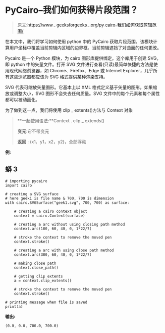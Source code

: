 # PyCairo–我们如何获得片段范围？

> 原文:[https://www . geeksforgeeks . org/py cairo-我们如何获取剪辑范围/](https://www.geeksforgeeks.org/pycairo-how-we-can-get-clip-extents/)

在本文中，我们将学习如何使用 python 中的 PyCairo 获取片段范围。该模块计算用户坐标中覆盖当前剪辑内区域的边界框。当前剪辑遮挡了对曲面的任何更改。

Pycairo 是一个 Python 模块，为 cairo 图形库提供绑定。这个库用于创建 SVG，即 python 中的矢量文件。打开 SVG 文件进行查看(只读)最简单快捷的方法是使用现代网络浏览器，如 Chrome、Firefox、Edge 或 Internet Explorer，几乎所有这些浏览器都应该为 SVG 格式提供某种渲染支持。

SVG 代表可缩放矢量图形。它基本上以 XML 格式定义基于矢量的图形。如果缩放或调整大小，SVG 图形不会失去任何质量。SVG 文件中的每个元素和每个属性都可以被动画化。

为了做到这一点，我们将使用 clip _ extents()方法与 Context 对象

> **一起使用语法:**Context . clip _ extends()
> 
> **变元**:它不带变元
> 
> **返回** : (x1，y1，x2，y2)，全部浮动

**例:**

## 蟒 3

```
# importing pycairo
import cairo

# creating a SVG surface
# here geek1 is file name & 700, 700 is dimension
with cairo.SVGSurface("geek1.svg", 700, 700) as surface:

    # creating a cairo context object
    context = cairo.Context(surface)

    # creating a arc without using closing path method
    context.arc(100, 60, 40, 0, 1*22/7)

    # stroke the context to remove the moved pen
    context.stroke()

    # creating a arc with using close path method
    context.arc(300, 60, 40, 0, 1*22/7)

    # making close path
    context.close_path()

    # getting clip extents
    a = context.clip_extents()

    # stroke the context to remove the moved pen
    context.stroke()

# printing message when file is saved
print(a)
```

**输出:**

```
(0.0, 0.0, 700.0, 700.0)
```